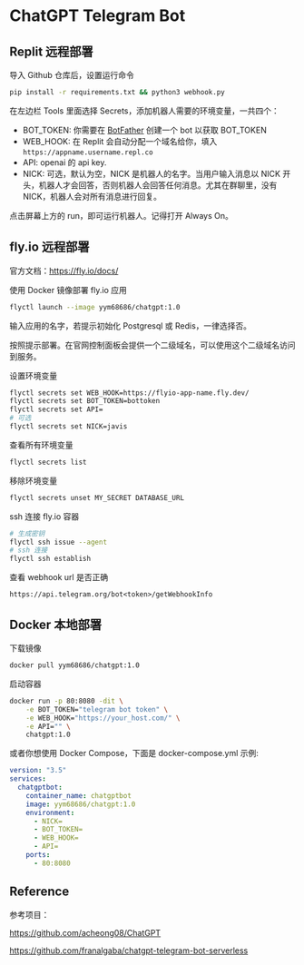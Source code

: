 # ChatGPT Telegram Bot

## Replit 远程部署

导入 Github 仓库后，设置运行命令

```bash
pip install -r requirements.txt && python3 webhook.py
```

在左边栏 Tools 里面选择 Secrets，添加机器人需要的环境变量，一共四个：

- BOT_TOKEN: 你需要在 [BotFather](https://t.me/BotFather) 创建一个 bot 以获取 BOT_TOKEN
- WEB_HOOK: 在 Replit 会自动分配一个域名给你，填入 `https://appname.username.repl.co`
- API: openai 的 api key.
- NICK: 可选，默认为空，NICK 是机器人的名字。当用户输入消息以 NICK 开头，机器人才会回答，否则机器人会回答任何消息。尤其在群聊里，没有 NICK，机器人会对所有消息进行回复。

点击屏幕上方的 run，即可运行机器人。记得打开 Always On。

## fly.io 远程部署

官方文档：https://fly.io/docs/

使用 Docker 镜像部署 fly.io 应用

```bash
flyctl launch --image yym68686/chatgpt:1.0
```

输入应用的名字，若提示初始化 Postgresql 或 Redis，一律选择否。

按照提示部署。在官网控制面板会提供一个二级域名，可以使用这个二级域名访问到服务。

设置环境变量

```bash
flyctl secrets set WEB_HOOK=https://flyio-app-name.fly.dev/
flyctl secrets set BOT_TOKEN=bottoken
flyctl secrets set API=
# 可选
flyctl secrets set NICK=javis
```

查看所有环境变量

```bash
flyctl secrets list
```

移除环境变量

```bash
flyctl secrets unset MY_SECRET DATABASE_URL
```

ssh 连接 fly.io 容器

```bash
# 生成密钥
flyctl ssh issue --agent
# ssh 连接
flyctl ssh establish
```

查看 webhook url 是否正确

```
https://api.telegram.org/bot<token>/getWebhookInfo
```

## Docker 本地部署

下载镜像

```bash
docker pull yym68686/chatgpt:1.0
```

启动容器

```bash
docker run -p 80:8080 -dit \
    -e BOT_TOKEN="telegram bot token" \
    -e WEB_HOOK="https://your_host.com/" \
    -e API="" \
    chatgpt:1.0
```

或者你想使用 Docker Compose，下面是 docker-compose.yml 示例:

```yaml
version: "3.5"
services:
  chatgptbot:
    container_name: chatgptbot
    image: yym68686/chatgpt:1.0
    environment:
      - NICK=
      - BOT_TOKEN=
      - WEB_HOOK=
      - API=
    ports:
      - 80:8080
```

## Reference

参考项目：

https://github.com/acheong08/ChatGPT

https://github.com/franalgaba/chatgpt-telegram-bot-serverless
